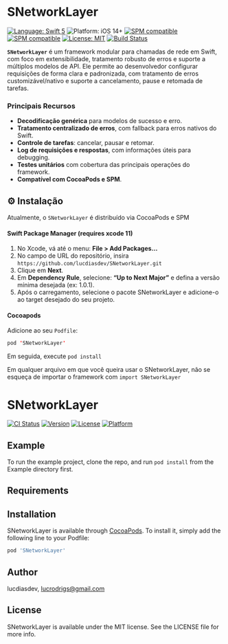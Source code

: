 # SNetworkLayer
[![Language: Swift 5](https://img.shields.io/badge/language-swift5-f48041.svg?style=flat)](https://developer.apple.com/swift)
![Platform: iOS 14+](https://img.shields.io/badge/platform-iOS%2014%2B-blue.svg?style=flat)
[![SPM compatible](https://img.shields.io/badge/Cocoapods-compatible-4BC51D.svg?style=flat)](https://swift.org/package-manager/)
[![SPM compatible](https://img.shields.io/badge/SPM-compatible-4BC51D.svg?style=flat)](https://swift.org/package-manager/)
[![License: MIT](http://img.shields.io/badge/license-MIT-lightgrey.svg?style=flat)](https://github.com/freshOS/ws/blob/master/LICENSE)
[![Build Status](https://img.shields.io/github/actions/workflow/status/lucdiasdev/SNetworkLayer/ci.yml?branch=master&style=flat)](https://github.com/lucdiasdev/SNetworkLayer/actions/workflows/ci.yml)

**`SNetworkLayer`** é um framework modular para chamadas de rede em Swift, com foco em extensibilidade, tratamento robusto de erros e suporte a múltiplos modelos de API. Ele permite ao desenvolvedor configurar requisições de forma clara e padronizada, com tratamento de erros customizável/nativo e suporte a cancelamento, pause e retomada de tarefas.

### Principais Recursos

- **Decodificação genérica** para modelos de sucesso e erro.
- **Tratamento centralizado de erros**, com fallback para erros nativos do Swift.
- **Controle de tarefas**: cancelar, pausar e retomar.
- **Log de requisições e respostas**, com informações úteis para debugging.
- **Testes unitários** com cobertura das principais operações do framework.
- **Compatível com CocoaPods e SPM**.

## ⚙️ Instalação

Atualmente, o `SNetworkLayer` é distribuído via CocoaPods e SPM

#### Swift Package Manager (requires xcode 11)

1.  No Xcode, vá até o menu: **File > Add Packages…**
2.  No campo de URL do repositório, insira `https://github.com/lucdiasdev/SNetworkLayer.git`
3.  Clique em  **Next**.
4.  Em  **Dependency Rule**, selecione: **“Up to Next Major”**  e defina a versão mínima desejada (ex:  1.0.1).
5.  Após o carregamento, selecione o pacote  SNetworkLayer  e adicione-o ao target desejado do seu projeto.

#### Cocoapods
Adicione ao seu `Podfile`:
```swift
pod 'SNetworkLayer'
```
Em seguida, execute `pod install`

Em qualquer arquivo em que você queira usar o SNetworkLayer, não se esqueça de importar o framework com `import SNetworkLayer`



# SNetworkLayer

[![CI Status](https://img.shields.io/travis/lucdiasdev/SNetworkLayer.svg?style=flat)](https://travis-ci.org/lucdiasdev/SNetworkLayer)
[![Version](https://img.shields.io/cocoapods/v/SNetworkLayer.svg?style=flat)](https://cocoapods.org/pods/SNetworkLayer)
[![License](https://img.shields.io/cocoapods/l/SNetworkLayer.svg?style=flat)](https://cocoapods.org/pods/SNetworkLayer)
[![Platform](https://img.shields.io/cocoapods/p/SNetworkLayer.svg?style=flat)](https://cocoapods.org/pods/SNetworkLayer)

## Example

To run the example project, clone the repo, and run `pod install` from the Example directory first.

## Requirements

## Installation

SNetworkLayer is available through [CocoaPods](https://cocoapods.org). To install
it, simply add the following line to your Podfile:

```ruby
pod 'SNetworkLayer'
```

## Author

lucdiasdev, lucrodrigs@gmail.com

## License

SNetworkLayer is available under the MIT license. See the LICENSE file for more info.
